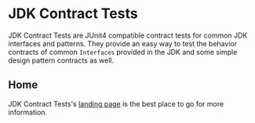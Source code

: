 # JDK Contract Tests

JDK Contract Tests are JUnit4 compatible contract tests for common JDK interfaces and patterns.
They provide an easy way to test the behavior contracts of common `Interfaces` provided in the JDK
and some simple design pattern contracts as well.

## Home

JDK Contract Tests's [landing page](http://nwillc.github.io/jdk_contract_tests/) is the best place to go for more information.
